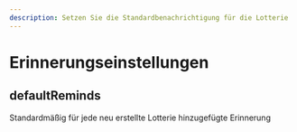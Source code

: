 ```yaml
---
description: Setzen Sie die Standardbenachrichtigung für die Lotterie
---
```


# Erinnerungseinstellungen

## defaultReminds

Standardmäßig für jede neu erstellte Lotterie hinzugefügte Erinnerung

